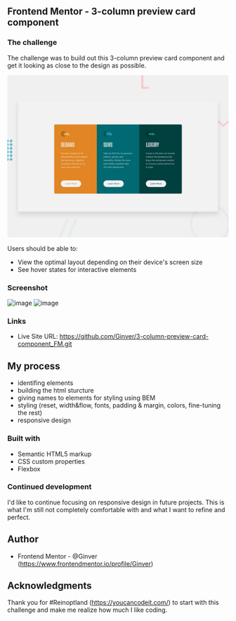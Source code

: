 ## Frontend Mentor - 3-column preview card component

### The challenge

The challenge was to build out this 3-column preview card component and get it looking as close to the design as possible.

![Design preview for the 3-column preview card component coding challenge](./design/desktop-preview.jpg)

Users should be able to:

- View the optimal layout depending on their device's screen size
- See hover states for interactive elements

### Screenshot
![image](https://user-images.githubusercontent.com/74971813/188313380-ae45300a-f46b-405e-ab03-825a8ed2ce17.png)
![image](https://user-images.githubusercontent.com/74971813/188327099-ee8025a8-f63b-4674-8bfc-91c1d6ca43ea.png)

### Links

- Live Site URL: https://github.com/Ginver/3-column-preview-card-component_FM.git

## My process

- identifing elements
- building the html sturcture
- giving names to elements for styling using BEM
- styling (reset, width&flow, fonts, padding & margin, colors, fine-tuning the rest)
- responsive design

### Built with

- Semantic HTML5 markup
- CSS custom properties
- Flexbox


### Continued development

I'd like to continue focusing on responsive design in future projects. This is what I'm still not completely comfortable with and what I want to refine and perfect.

## Author

- Frontend Mentor - @Ginver (https://www.frontendmentor.io/profile/Ginver)

## Acknowledgments

Thank you for #Reinoptland (https://youcancodeit.com/) to start with this challenge and make me realize how much I like coding.

